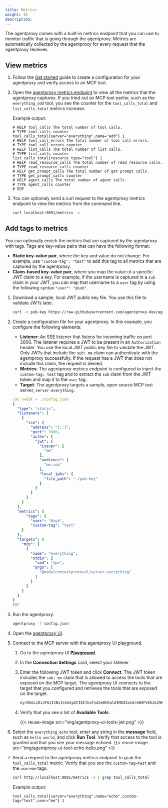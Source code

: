 ```yaml
---
title: Metrics
weight: 10
description: 
---
```


The agentproxy comes with a built-in metrics endpoint that you can use to monitor traffic that is going through the agentproxy. Metrics are automatically collected by the agentproxy for every request that the agentproxy receives. 

## View metrics

1. Follow the [Get started](/docs/quickstart) guide to create a configuration for your agentproxy and verify access to an MCP tool. 

2. Open the [agentproxy metrics endpoint](http://localhost:9091/metrics) to view all the metrics that the agentproxy captures. If you tried out an MCP tool earlier, such as the `everything_add` tool, you see the counter for the `tool_calls_total` and `list_calls_total` metrics increase. 
   
   Example output: 
   ```
   # HELP tool_calls The total number of tool calls.
   # TYPE tool_calls counter
   tool_calls_total{server="everything",name="add"} 1
   # HELP tool_call_errors The total number of tool call errors.
   # TYPE tool_call_errors counter
   # HELP list_calls The total number of list calls.
   # TYPE list_calls counter
   list_calls_total{resource_type="tool"} 1
   # HELP read_resource_calls The total number of read resource calls.
   # TYPE read_resource_calls counter
   # HELP get_prompt_calls The total number of get prompt calls.
   # TYPE get_prompt_calls counter
   # HELP agent_calls The total number of agent calls.
   # TYPE agent_calls counter
   # EOF
   ```

3. You can optionaly send a curl request to the agentproxy metrics endpoint to view the metrics from the command line. 
   ```sh
   curl localhost:9091/metrics -s
   ```

## Add tags to metrics

You can optionally enrich the metrics that are captured by the agentproxy with tags. Tags are key-value pairs that can have the following format: 
* **Static key-value pair**, where the key and value do not change. For example, use `"custom-tag": "test"` to add this tag to all metrics that are captured by the agentproxy. 
* **Claim-based key-value pair**, where you map the value of a specific JWT claim to a key. For example, if the username is captured in a `sub` claim in your JWT, you can map that username to a `user` tag by using the following syntax `"user": "@sub"`. 

1. Download a sample, local JWT public key file. You use this file to validate JWTs later. 
   ```sh
   curl -o pub-key https://raw.githubusercontent.com/agentproxy-dev/agentproxy/refs/heads/main/manifests/jwt/pub-key
   ```

2. Create a configuration file for your agentproxy. In this example, you configure the following elements: 
   * **Listener**: An SSE listener that listens for incoming traffic on port 3000. The listener requires a JWT to be present in an `Authorization` header. You use the local JWT public key file to validate the JWT. Only JWTs that include the `sub: me` claim can authenticate with the agentproxy successfully. If the request has a JWT that does not include this claim, the request is denied.
   * **Metrics**: The agentproxy metrics endpoint is configured to inject the `custom-tag: test` tag and to extract the `sub` claim from the JWT token and map it to the `user` tag. 
   * **Target**: The agentproxy targets a sample, open source MCP test server, `server-everything`. 
   ```yaml
   cat <<EOF > ./config.json
   {
     "type": "static",
     "listeners": [
       {
         "sse": {
           "address": "[::]",
           "port": 3000,
           "authn": {
             "jwt": {
               "issuer": [
                 "me"
               ],
               "audience": [
                 "me.com"
               ],
               "local_jwks": {
                 "file_path": "./pub-key"
               }
             }
           }
         }
       }
     ],
     "metrics": {
         "tags": {
           "user": "@sub",
           "custom-tag": "test"
       }
     },
     "targets": {
       "mcp": [
         {
           "name": "everything",
           "stdio": {
             "cmd": "npx",
            "args": [
               "@modelcontextprotocol/server-everything"
             ]
           }
         }
       ]
     }
   }
   EOF
   ```

3. Run the agentproxy. 
   ```sh
   agentproxy -f config.json
   ```

4. Open the [agentproxy UI](http://localhost:19000/ui/). 

5. Connect to the MCP server with the agentproxy UI playground. 
   1. Go to the agentproxy UI [**Playground**](http://localhost:19000/ui/playground/).
   2. In the **Connection Settings** card, select your listener
   3. Enter the following JWT token and click **Connect**. The JWT token includes the `sub: me` claim that is allowed to access the tools that are exposed on the MCP target. The agentproxy UI connects to the target that you configured and retrieves the tools that are exposed on the target. 
      ```sh
      eyJhbGciOiJFUzI1NiIsImtpZCI6IlhoTzA2eDhKaldIMXd3a1dreWVFVXhzb29HRVdvRWRpZEVwd3lkX2htdUkiLCJ0eXAiOiJKV1QifQ.eyJhdWQiOiJtZS5jb20iLCJleHAiOjE5MDA2NTAyOTQsImlhdCI6MTc0Mjg2OTUxNywiaXNzIjoibWUiLCJqdGkiOiI3MDViYjM4MTNjN2Q3NDhlYjAyNzc5MjViZGExMjJhZmY5ZDBmYzE1MDNiOGY3YzFmY2I1NDc3MmRiZThkM2ZhIiwibmJmIjoxNzQyODY5NTE3LCJzdWIiOiJtZSJ9.cLeIaiWWMNuNlY92RiCV3k7mScNEvcVCY0WbfNWIvRFMOn_I3v-oqFhRDKapooJZLWeiNldOb8-PL4DIrBqmIQ
      ```
   4. Verify that you see a list of **Available Tools**. 
   
      {{< reuse-image src="img/agentproxy-ui-tools-jwt.png" >}}

6. Select the `everything_echo` tool, enter any string in the **message** field, such as `hello world`, and click **Run Tool**. Verify that access to the tool is granted and that you see your message echoed. 
   {{< reuse-image src="img/agentproxy-ui-tool-echo-hello.png" >}}

7. Send a request to the agentproxy metrics endpoint to grab the `tool_calls_total` metric. Verify that you see the `custom-tag=test` and the `user=me` tags. 
   ```sh
   curl http://localhost:9091/metrics -s | grep tool_calls_total
   ```
   
   Example output: 
   ```
   tool_calls_total{server="everything",name="echo",custom-tag="test",user="me"} 1
   ```
